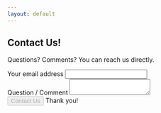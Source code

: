 ```yaml
---
layout: default
---
```


## Contact Us! ##

Questions? Comments? You can reach us directly.

<form action="https://docs.google.com/forms/d/1OQhVjEgFqBRNG-tqDJtZYTfNZmjWJ364Nlq4A9IxeTc/formResponse" method="POST">
<div class="form-line">
  <div class="form-field">
    <label for="entry_196220007">Your email address</label>
    <input type="email" name="entry.196220007" id="entry_196220007" aria-label="Your email address">
  </div>
</div>
<div class="form-line">
  <div class="form-field">
    <label for="entry_107764626">Question / Comment</label>
    <textarea name="entry.107764626" id="entry_107764626" aria-label="Your Name" aria-required="true" required=""></textarea>
  </div>
</div>
<input type="submit" name="submit" value="Contact Us" disabled>
<span class="confirmation">Thank you!</span>
</form>
